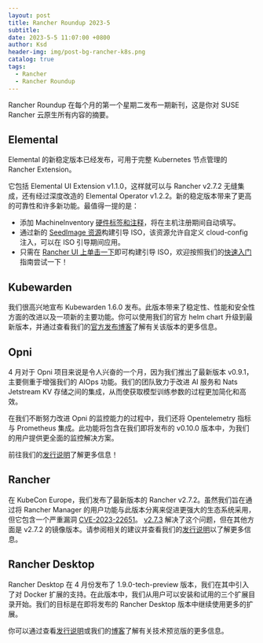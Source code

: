 ```yaml
---
layout: post
title: Rancher Roundup 2023-5
subtitle:
date: 2023-5-5 11:07:00 +0800
author: Ksd
header-img: img/post-bg-rancher-k8s.png
catalog: true
tags:
  - Rancher
  - Rancher Roundup
---
```


Rancher Roundup 在每个月的第一个星期二发布一期新刊，这是你对 SUSE Rancher 云原生所有内容的摘要。

## Elemental

Elemental 的新稳定版本已经发布，可用于完整 Kubernetes 节点管理的 Rancher Extension。

它包括 Elemental UI Extension v1.1.0，这样就可以与 Rancher v2.7.2 无缝集成，还有经过深度改造的 Elemental Operator v1.2.2。新的稳定版本带来了更高的可靠性和许多新功能。最值得一提的是：

- 添加 MachineInventory [硬件标签和注释](https://elemental.docs.rancher.com/hardwarelabels)，将在主机注册期间自动填写。
- 通过新的 [SeedImage 资源](https://elemental.docs.rancher.com/seedimage-reference)构建引导 ISO，该资源允许自定义 cloud-config 注入，可以在 ISO 引导期间应用。
- 只需在 [Rancher UI 上单击一下](https://elemental.docs.rancher.com/quickstart-ui#preparing-the-installation-seed-image)即可构建引导 ISO，欢迎按照我们的[快速入门](https://elemental.docs.rancher.com/quickstart-ui)指南尝试一下！

## Kubewarden

我们很高兴地宣布 Kubewarden 1.6.0 发布。此版本带来了稳定性、性能和安全性方面的改进以及一项新的主要功能。你可以使用我们的官方 helm chart 升级到最新版本，并通过查看我们的[官方发布博客](https://www.kubewarden.io/blog/2023/04/kubewarden-.1.6.0-release/)了解有关该版本的更多信息。

## Opni

4 月对于 Opni 项目来说是令人兴奋的一个月，因为我们推出了最新版本 v0.9.1，主要侧重于增强我们的 AIOps 功能。我们的团队致力于改进 AI 服务和 Nats Jetstream KV 存储之间的集成，从而使获取模型训练参数的过程更加简化和高效。

在我们不断努力改进 Opni 的监控能力的过程中，我们还将 Opentelemetry 指标与 Prometheus 集成。此功能将包含在我们即将发布的 v0.10.0 版本中，为我们的用户提供更全面的监控解决方案。

前往我们的[发行说明](https://github.com/rancher/opni/releases/tag/v0.9.0)了解更多信息！

## Rancher

在 KubeCon Europe，我们发布了最新版本的 Rancher v2.7.2。虽然我们旨在通过将 Rancher Manager 的用户功能与此版本分离来促进更强大的生态系统采用，但它包含一个严重漏洞 [CVE-2023-22651](https://github.com/advisories/GHSA-6m9f-pj6w-w87g)。 [v2.7.3](https://github.com/rancher/rancher/releases/tag/v2.7.3) 解决了这个问题，但在其他方面是 v2.7.2 的镜像版本。请参阅相关的建议并查看我们的[发行说明](https://github.com/rancher/rancher/releases/tag/v2.7.2)以了解更多信息。

## Rancher Desktop

Rancher Desktop 在 4 月份发布了 1.9.0-tech-preview 版本，我们在其中引入了对 Docker 扩展的支持。在此版本中，我们从用户可以安装和试用的三个扩展目录开始。我们的目标是在即将发布的 Rancher Desktop 版本中继续使用更多的扩展。

你可以通过查看[发行说明](https://github.com/rancher-sandbox/rancher-desktop/releases/tag/v1.9.0-tech-preview)或我们的[博客](https://www.suse.com/c/rancher_blog/rancher-desktop-1-9-tech-preview-with-support-for-docker-extensions/)了解有关技术预览版的更多信息。

